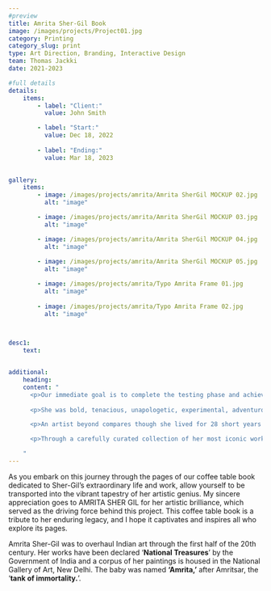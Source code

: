 ```yaml
---
#preview
title: Amrita Sher-Gil Book
image: /images/projects/Project01.jpg
category: Printing
category_slug: print
type: Art Direction, Branding, Interactive Design
team: Thomas Jackki
date: 2021-2023

#full details
details:
    items:
        - label: "Client:"
          value: John Smith

        - label: "Start:"
          value: Dec 18, 2022
        
        - label: "Ending:"
          value: Mar 18, 2023
        

gallery: 
    items:
        - image: /images/projects/amrita/Amrita SherGil MOCKUP 02.jpg
          alt: "image"

        - image: /images/projects/amrita/Amrita SherGil MOCKUP 03.jpg
          alt: "image"

        - image: /images/projects/amrita/Amrita SherGil MOCKUP 04.jpg
          alt: "image"
        
        - image: /images/projects/amrita/Amrita SherGil MOCKUP 05.jpg
          alt: "image"

        - image: /images/projects/amrita/Typo Amrita Frame 01.jpg
          alt: "image"
        
        - image: /images/projects/amrita/Typo Amrita Frame 02.jpg
          alt: "image"

          

desc1:
    text: 


additional:
    heading: 
    content: "
      <p>Our immediate goal is to complete the testing phase and achieve the certification, which will allow us to bring our product to market by the end of the year. We are actively engaging with waste to energy operators, concrete manufacturers, and the wider construction industry.</p>
      
      <p>She was bold, tenacious, unapologetic, experimental, adventurous, scandalous and full of life. Her paintings glorified the culture of India over Europe. She mentioned in a letter to her father,” a fresco of Ajanta or a small sculpture is worth more than the whole Renaissance.</p>

      <p>An artist beyond compares though she lived for 28 short years , she left indelible mark on the history of contemporary Indian art. She often referred to India’s Frida Kahlo. She left that her life’s purpose was to portray the lives of Indian people through her canvas.</p>

      <p>Through a carefully curated collection of her most iconic works, insightful commentary, and intimate anecdotes, we invite you to delve into the depths of Sher-Gil’s imagination and experience the magic of her artistry first hand.</p>

    "
---
```


<!-- ### Description -->

As you embark on this journey through the pages of our coffee table book dedicated to Sher-Gil’s extraordinary life and work, allow yourself to be transported into the vibrant tapestry of her artistic genius.
My sincere appreciation goes to AMRITA SHER GIL for her artistic brilliance, which served as the driving force behind this project. This coffee table book is a tribute to her enduring legacy, and I hope it captivates and inspires all who explore its pages.


Amrita Sher-Gil was to overhaul Indian art through the first half of the 20th century. Her works have been declared ‘**National Treasures**’ by the Government of India and a corpus of her paintings is housed in the National Gallery of Art, New Delhi. The baby was named **‘Amrita,’** after Amritsar, the ‘**tank of immortality.**’.

